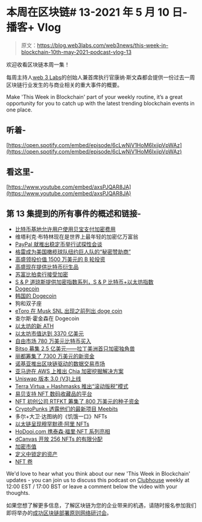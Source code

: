 # 本周在区块链# 13-2021 年 5 月 10 日-播客+ Vlog

> 原文：<https://blog.web3labs.com/web3news/this-week-in-blockchain-10th-may-2021-podcast-vlog-13>

欢迎收看区块链本周一集！

每周主持人[](https://twitter.com/conors10%E2%80%8B%E2%80%8B)[web 3 Labs](https://www.web3labs.com/)的创始人兼首席执行官康纳·斯文森都会提供一份过去一周区块链行业发生的与商业相关的重大事件的概要。

Make 'This Week in Blockchain' part of your weekly routine, it’s a great opportunity for you to catch up with the latest trending blockchain events in one place.

## 听着-

[https://open.spotify.com/embed/episode/6cLwNjV1HoM6IxiipVpWAz](https://open.spotify.com/embed/episode/6cLwNjV1HoM6IxiipVpWAz)

## 看这里-

[https://www.youtube.com/embed/axsPJQAR8JA](https://www.youtube.com/embed/axsPJQAR8JA)

## 第 13 集提到的所有事件的概述和链接-

*   [比特币基地允许用户使用贝宝支付加密费用](https://blog.coinbase.com/a-new-way-to-buy-crypto-on-coinbase-using-paypal-e9162f735dcb)
*   维塔利克·布特林现在是世界上最年轻的加密亿万富翁
*   [PayPal 就推出稳定币举行试探性会谈](https://www.theblockcrypto.com/post/103617/paypal-has-held-exploratory-talks-about-launching-a-stablecoin-sources)
*   [格雷成为美国橄榄球队纽约巨人队的“秘密赞助商”](https://cryptoslate.com/grayscale-becomes-the-first-crypto-sponsor-of-an-nfl-team/)
*   [高盛领投价值 1500 万美元的 B 轮投资](https://www.theblockcrypto.com/linked/103886/goldman-sachs-coin-metrics-crypto-data-funding)
*   [高盛现在提供比特币衍生品](https://www.theblockcrypto.com/linked/104127/goldman-sachs-bitcoin-derivatives-forwards)
*   [苏富比拍卖行接受加密](https://coinjournal.net/news/sothebys-to-become-first-auction-house-to-accept-cryptocurrency-in-artwork-sale)
*   [S & P 道琼斯提供加密指数系列，S & P 比特币+以太坊指数](https://www.coinspeaker.com/bitcoin-ethereum-sp-dow-jones/)
*   [Dogecoin](https://www.forbes.com/sites/roberthart/2021/05/05/dogecoin-rockets-towards-the-moon---meme-cryptocurrency-nears-70-cents-as-rally-continues/)
*   [韩国的 Dogecoin](https://cryptoslate.com/dogecoin-volumes-in-korea-exceeded-those-of-its-entire-stock-market-yesterday/)
*   狗和双子座
*   [eToro 在 Musk SNL 出现之前列出 doge coin](https://coinjournal.net/news/etoro-lists-dogecoin-ahead-of-musk-snl-appearance/)
*   查尔斯·霍金森在 Dogecoin
*   [以太坊的新 ATH](https://cryptobriefing.com/ethereum-sets-new-all-time-high-above-3500/)
*   [以太坊市值达到 3370 亿美元](https://cointelegraph.com/news/ethereum-market-cap-hits-337-billion-surpassing-nestle-p-g-and-roche)
*   [自由市场 780 万美元比特币买入](https://www.coindesk.com/e-commerce-giant-mercadolibre-discloses-7-8m-bitcoin-buy)
*   [Bitso 募集 2.5 亿美元——拉丁美洲首只加密独角兽](https://www.forbes.com/sites/ninabambysheva/2021/05/05/mexican-bitcoin-exchange-bitso-raises-250-million-becomes-latin-americas-first-crypto-unicorn/)
*   [丽都筹集了 7300 万美元的新资金](https://www.theblockcrypto.com/linked/103874/eth2-staking-protocol-lido-raises-73-million-paradigm)
*   [诺基亚推出区块链驱动的数据交易市场](https://www.coindesk.com/nokia-marketplace-blockchain-data-ai-trading)
*   [亚马逊在 AWS 上推出 Chia 加密挖掘解决方案](https://www.theblockcrypto.com/linked/104187/amazon-aws-chia-crypto-mining)
*   [Uniswap 版本 3.0 (V3)上线](https://www.coinspeaker.com/uniswap-version-3-ethereum-network/)
*   [Terra Virtua + Hashmasks 推出“滚动版税”模式](https://www.coinspeaker.com/terra-virtua-hashmasks-vflect-program/)
*   [易贝支持 NFT 数码收藏品的平台](https://www.ledgerinsights.com/ebays-platform-to-support-nft-digital-collectibles/)
*   [NFT 初创公司 RTFKT 筹集了 800 万美元的种子资金](https://www.theblockcrypto.com/linked/103837/nft-startup-rtfkt-8-million-seed-a16z)
*   [CryptoPunks 透露他们的最新项目 Meebits](https://techcrunch.com/2021/05/03/cryptopunks-maker-larva-labs-launches-their-new-nft-project-meebits/)
*   多尔+大卫·达图纳的《饥饿一口》NFTs
*   [以太链呈现穆罕默德·阿里 NFTs](https://dailyhodl.com/2021/04/30/ethernity-chain-present-the-muhammad-ali-nft-collection/)
*   [HoDooi.com 携泰森·福里·NFT 系列亮相](https://cryptoslate.com/ebay-of-nfts-ropes-in-heavyweight-champion-tyson-fury-for-new-drop/)
*   [dCanvas 开放 256 NFTs 的有限分配](https://www.coinspeaker.com/dcanvas-limited-allocation-256-nfts/)
*   [加密市值](https://coinmarketcap.com/charts/)
*   [定义中锁定的资产](https://defipulse.com/)
*   [NFT 卷](https://nonfungible.com/market/history)

We'd love to hear what you think about our new 'This Week in Blockchain' updates - you can join us to discuss this podcast on [Clubhouse](https://www.joinclubhouse.com/event/mZ03eqBb) weekly at 12:00 EST / 17:00 BST or leave a comment below the video with your thoughts.

如果您想了解更多信息，了解区块链为您的企业带来的机遇，请随时报名参加我们即将举办的[成功区块链部署原则网络研讨会](https://www.web3labs.com/principles-webinar)。